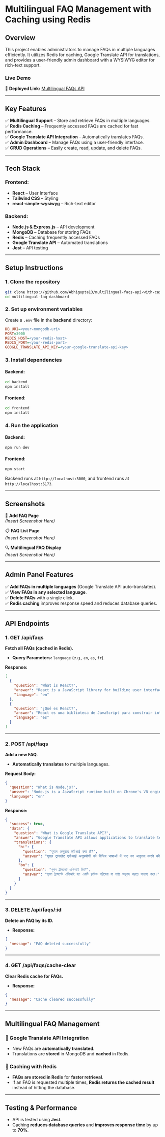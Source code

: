 # **Multilingual FAQ Management with Caching using Redis**  

## **Overview**  

This project enables administrators to manage FAQs in multiple languages efficiently. It utilizes Redis for caching, Google Translate API for translations, and provides a user-friendly admin dashboard with a WYSIWYG editor for rich-text support.  

### **Live Demo**  
🔗 **Deployed Link:** [Multilingual FAQs API](https://multilingual-faqs-api-with-cashing.vercel.app/)  

---

## **Key Features**  
✅ **Multilingual Support** – Store and retrieve FAQs in multiple languages.  
✅ **Redis Caching** – Frequently accessed FAQs are cached for fast performance.  
✅ **Google Translate API Integration** – Automatically translates FAQs.  
✅ **Admin Dashboard** – Manage FAQs using a user-friendly interface.  
✅ **CRUD Operations** – Easily create, read, update, and delete FAQs.  

---

## **Tech Stack**  

### **Frontend:**  
- **React** – User Interface  
- **Tailwind CSS** – Styling  
- **react-simple-wysiwyg** – Rich-text editor  

### **Backend:**  
- **Node.js & Express.js** – API development  
- **MongoDB** – Database for storing FAQs  
- **Redis** – Caching frequently accessed FAQs  
- **Google Translate API** – Automated translations  
- **Jest** – API testing  

---

## **Setup Instructions**  

### **1. Clone the repository**  
```bash
git clone https://github.com/Abhigupta13/multilingual-faqs-api-with-cashing.git
cd multilingual-faq-dashboard
```

### **2. Set up environment variables**  

Create a `.env` file in the **backend** directory:  
```ini
DB_URI=<your-mongodb-uri>
PORT=3000
REDIS_HOST=<your-redis-host>
REDIS_PORT=<your-redis-port>
GOOGLE_TRANSLATE_API_KEY=<your-google-translate-api-key>
```

### **3. Install dependencies**  

#### Backend:  
```bash
cd backend
npm install
```

#### Frontend:  
```bash
cd frontend
npm install
```

### **4. Run the application**  

#### Backend:  
```bash
npm run dev
```

#### Frontend:  
```bash
npm start
```

Backend runs at `http://localhost:3000`, and frontend runs at `http://localhost:5173`.  

---

## **Screenshots**  

🚀 **Add FAQ Page**  
*_(Insert Screenshot Here)_*  

📋 **FAQ List Page**  
*_(Insert Screenshot Here)_*  

🔍 **Multilingual FAQ Display**  
*_(Insert Screenshot Here)_*  

---

## **Admin Panel Features**  

✅ **Add FAQs in multiple languages** (Google Translate API auto-translates).  
✅ **View FAQs in any selected language**.  
✅ **Delete FAQs** with a single click.  
✅ **Redis caching** improves response speed and reduces database queries.  

---

## **API Endpoints**  

### **1. GET /api/faqs**  
**Fetch all FAQs (cached in Redis).**  
- **Query Parameters:** `language` (e.g., `en`, `es`, `fr`).  

**Response:**  
```json
[
  {
    "question": "What is React?",
    "answer": "React is a JavaScript library for building user interfaces.",
    "language": "en"
  },
  {
    "question": "¿Qué es React?",
    "answer": "React es una biblioteca de JavaScript para construir interfaces de usuario.",
    "language": "es"
  }
]
```

---

### **2. POST /api/faqs**  
**Add a new FAQ.**  
- **Automatically translates** to multiple languages.  

**Request Body:**  
```json
{
  "question": "What is Node.js?",
  "answer": "Node.js is a JavaScript runtime built on Chrome's V8 engine.",
  "language": "en"
}
```

**Response:**  
```json
{
  "success": true,
  "data": {
    "question": "What is Google Translate API?",
    "answer": "Google Translate API allows applications to translate text programmatically.",
    "translations": {
      "hi": {
        "question": "गूगल अनुवाद एपीआई क्या है?",
        "answer": "गूगल ट्रांसलेट एपीआई अनुप्रयोगों को विभिन्न भाषाओं में पाठ का अनुवाद करने की अनुमति देता है।"
      },
      "bn": {
        "question": "গুগল ট্রান্সলেট এপিআই কি?",
        "answer": "গুগল ট্রান্সলেট এপিআই হল একটি ক্লাউড পরিষেবা যা পাঠ্য অনুবাদ করতে সাহায্য করে।"
      }
    }
  }
}
```

---

### **3. DELETE /api/faqs/:id**  
**Delete an FAQ by its ID.**  
- **Response:**  
```json
{
  "message": "FAQ deleted successfully"
}
```

---

### **4. GET /api/faqs/cache-clear**  
**Clear Redis cache for FAQs.**  

- **Response:**  
```json
{
  "message": "Cache cleared successfully"
}
```

---

## **Multilingual FAQ Management**  

### **🔹 Google Translate API Integration**  
- New FAQs are **automatically translated**.  
- Translations are **stored** in MongoDB and **cached** in Redis.  

### **🔹 Caching with Redis**  
- **FAQs are stored in Redis** for **faster retrieval**.  
- If an FAQ is requested multiple times, **Redis returns the cached result** instead of hitting the database.  

---

## **Testing & Performance**  

- API is tested using **Jest**.  
- Caching **reduces database queries** and **improves response time** by up to **70%**.  

